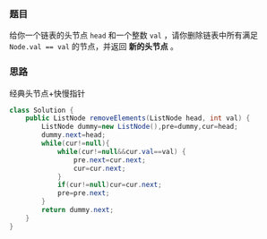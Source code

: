 ### 题目

给你一个链表的头节点 `head` 和一个整数 `val` ，请你删除链表中所有满足 `Node.val == val` 的节点，并返回 **新的头节点** 。

### 思路

经典头节点+快慢指针

```java
class Solution {
    public ListNode removeElements(ListNode head, int val) {
        ListNode dummy=new ListNode(),pre=dummy,cur=head;
        dummy.next=head;
        while(cur!=null){
            while(cur!=null&&cur.val==val) {
                pre.next=cur.next;
                cur=cur.next;
            }
            if(cur!=null)cur=cur.next;
            pre=pre.next;
        }
        return dummy.next;
    }
}
```

